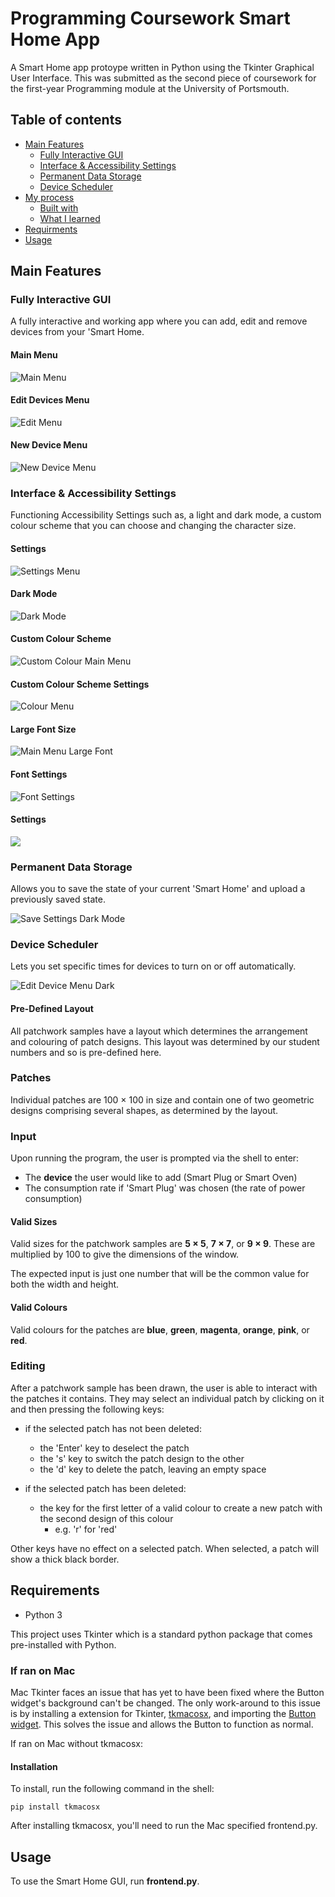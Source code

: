 # Programming Coursework Smart Home App

A Smart Home app protoype written in Python using the Tkinter Graphical User Interface. This was submitted as the second piece of coursework for the first-year Programming module at the University of Portsmouth.

## Table of contents

- [Main Features](#main-features)
  - [Fully Interactive GUI ](#fully-interactive-gui )
  - [Interface & Accessibility Settings](#Interface-&-Accessibility-Settings)
  - [Permanent Data Storage](#Permanent-Data-Storage)
  - [Device Scheduler](#Device-Scheduler)
- [My process](#my-process)
  - [Built with](#built-with)
  - [What I learned](#what-i-learned)
- [Requirments](#requirments)
- [Usage](#usage)

## Main Features

### Fully Interactive GUI 

A fully interactive and working app where you can add, edit and remove devices from your 'Smart Home.

#### Main Menu
![Main Menu](./README-images/menu.png)

#### Edit Devices Menu
![Edit Menu](./README-images/edit-device.png)

#### New Device Menu
![New Device Menu](./README-images/new-device.png)

### Interface & Accessibility Settings

Functioning Accessibility Settings such as, a light and dark mode, a custom colour scheme that you can choose and changing the character size.

#### Settings
![Settings Menu](./README-images/settings.png)

#### Dark Mode
![Dark Mode](./README-images/menu-dark.png)

#### Custom Colour Scheme
![Custom Colour Main Menu](./README-images/menu-custom.png)

#### Custom Colour Scheme Settings
![Colour Menu](./README-images/choose-colour-custom.png)

#### Large Font Size
![Main Menu Large Font](./README-images/menu-font.png)

#### Font Settings
![Font Settings](./README-images/setting-font.png)

#### Settings
![](./README-images/)


### Permanent Data Storage

Allows you to save the state of your current 'Smart Home' and upload a previously saved state.

![Save Settings Dark Mode](./README-images/save-settings-dark.png)

### Device Scheduler

Lets you set specific times for devices to turn on or off automatically.

![Edit Device Menu Dark](./README-images/edit-device-dark.png)

#### Pre-Defined Layout

All patchwork samples have a layout which determines the arrangement and colouring of patch designs. This layout was determined by our student numbers and so is pre-defined here.

### Patches

Individual patches are 100 × 100 in size and contain one of two geometric designs comprising several shapes, as determined by the layout.

### Input

Upon running the program, the user is prompted via the shell to enter:

* The __device__ the user would like to add (Smart Plug or Smart Oven)
* The consumption rate if 'Smart Plug' was chosen (the rate of power consumption)

#### Valid Sizes

Valid sizes for the patchwork samples are __5 × 5__, __7 × 7__, or __9 × 9__. These are multiplied by 100 to give the dimensions of the window.

The expected input is just one number that will be the common value for both the width and height.

#### Valid Colours

Valid colours for the patches are __blue__, __green__, __magenta__, __orange__, __pink__, or __red__.

### Editing

After a patchwork sample has been drawn, the user is able to interact with the patches it contains. They may select an individual patch by clicking on it and then pressing the following keys:

* if the selected patch has not been deleted:
    * the 'Enter' key to deselect the patch
    * the 's' key to switch the patch design to the other
    * the 'd' key to delete the patch, leaving an empty space
    
* if the selected patch has been deleted:
    * the key for the first letter of a valid colour to create a new patch with the second design of this colour
        * e.g. 'r' for 'red'

Other keys have no effect on a selected patch. When selected, a patch will show a thick black border.

## Requirements

* Python 3

This project uses Tkinter which is a standard python package that comes pre-installed with Python.

### If ran on Mac

Mac Tkinter faces an issue that has yet to have been fixed where the Button widget's background can't be changed. The only work-around to this issue is by installing a extension for Tkinter, [tkmacosx](https://pypi.org/project/tkmacosx/), and importing the [Button widget](https://github.com/Saadmairaj/tkmacosx#button-widget). This solves the issue and allows the Button to function as normal.

If ran on Mac without tkmacosx:


#### Installation

To install, run the following command in the shell:

```
pip install tkmacosx
```

After installing tkmacosx, you'll need to run the Mac specified frontend.py.

## Usage

To use the Smart Home GUI, run __frontend.py__.
